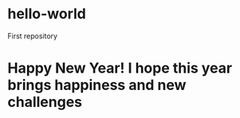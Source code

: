 # hello-world
First repository 
# Happy New Year! I hope this year brings happiness and new challenges 
